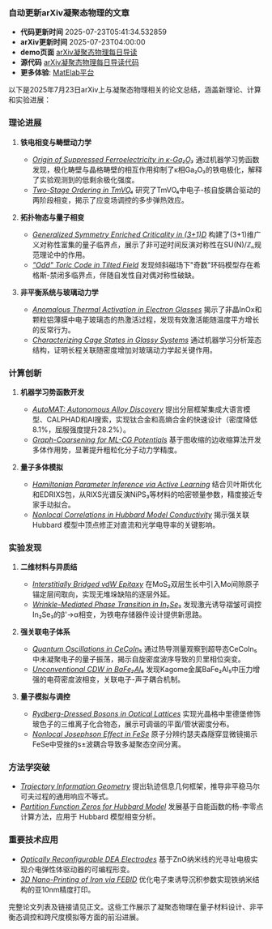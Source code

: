 ### 自动更新arXiv凝聚态物理的文章
  - **代码更新时间** 2025-07-23T05:41:34.532859
  - **arXiv更新时间** 2025-07-23T04:00:00
  - **demo页面** [arXiv凝聚态物理每日导读](https://iopwsy.github.io/arXiv_cond-mat/)
  - **源代码** [arXiv凝聚态物理每日导读代码](https://github.com/iopwsy/arXiv_cond-mat/)
  - **更多体验**: [MatElab平台](https://in.iphy.ac.cn/eln/#/recday)

以下是2025年7月23日arXiv上与凝聚态物理相关的论文总结，涵盖新理论、计算和实验进展：

### 理论进展
1. **铁电相变与畴壁动力学**  
   - [*Origin of Suppressed Ferroelectricity in κ-Ga₂O₃*](https://arxiv.org/abs/2507.16167) 通过机器学习势函数发现，极化畴壁与晶格畴壁的相互作用抑制了κ相Ga₂O₃的铁电极化，解释了实验观测到的低剩余极化强度。  
   - [*Two-Stage Ordering in TmVO₄*](https://arxiv.org/abs/2507.16619) 研究了TmVO₄中电子-核自旋耦合驱动的两阶段相变，揭示了应变场调控的多步弹热效应。

2. **拓扑物态与量子相变**  
   - [*Generalized Symmetry Enriched Criticality in (3+1)D*](https://arxiv.org/abs/2507.15925) 构建了(3+1)维广义对称性富集的量子临界点，展示了非可逆时间反演对称性在SU(N)/ℤₙ规范理论中的作用。  
   - [*"Odd" Toric Code in Tilted Field*](https://arxiv.org/abs/2507.16523) 发现倾斜磁场下"奇数"环码模型存在希格斯-禁闭多临界点，伴随自发性自对偶对称性破缺。

3. **非平衡系统与玻璃动力学**  
   - [*Anomalous Thermal Activation in Electron Glasses*](https://arxiv.org/abs/2507.16016) 揭示了非晶InOx和颗粒铝薄膜中电子玻璃态的热激活过程，发现有效激活能随温度平方增长的反常行为。  
   - [*Characterizing Cage States in Glassy Systems*](https://arxiv.org/abs/2507.16339) 通过机器学习分析笼态结构，证明长程关联随密度增加对玻璃动力学起关键作用。

### 计算创新
1. **机器学习势函数开发**  
   - [*AutoMAT: Autonomous Alloy Discovery*](https://arxiv.org/abs/2507.16005) 提出分层框架集成大语言模型、CALPHAD和AI搜索，实现钛合金和高熵合金的快速设计（密度降低8.1%，屈服强度提升28.2%）。  
   - [*Graph-Coarsening for ML-CG Potentials*](https://arxiv.org/abs/2507.16531) 基于图收缩的边收缩算法开发多体作用势，显著提升粗粒化分子动力学精度。

2. **量子多体模拟**  
   - [*Hamiltonian Parameter Inference via Active Learning*](https://arxiv.org/abs/2507.16021) 结合贝叶斯优化和EDRIXS包，从RIXS光谱反演NiPS₃等材料的哈密顿量参数，精度接近专家手动拟合。  
   - [*Nonlocal Correlations in Hubbard Model Conductivity*](https://arxiv.org/abs/2507.16673) 揭示强关联 Hubbard 模型中顶点修正对直流和光学电导率的关键影响。

### 实验发现
1. **二维材料与异质结**  
   - [*Interstitially Bridged vdW Epitaxy*](https://arxiv.org/abs/2507.16361) 在MoS₂双层生长中引入Mo间隙原子锚定层间取向，实现无堆垛缺陷的逐层外延。  
   - [*Wrinkle-Mediated Phase Transition in In₂Se₃*](https://arxiv.org/abs/2507.16706) 发现激光诱导褶皱可调控In₂Se₃的β'→α相变，为铁电存储器件设计提供新思路。

2. **强关联电子体系**  
   - [*Quantum Oscillations in CeCoIn₅*](https://arxiv.org/abs/2507.16173) 通过热导测量观察到超导态CeCoIn₅中未凝聚电子的量子振荡，揭示自旋密度波序导致的贝里相位突变。  
   - [*Unconventional CDW in BaFe₂Al₉*](https://arxiv.org/abs/2507.16325) 发现Kagome金属BaFe₂Al₅中压力增强的电荷密度波相变，关联电子-声子耦合机制。

3. **量子模拟与调控**  
   - [*Rydberg-Dressed Bosons in Optical Lattices*](https://arxiv.org/abs/2507.16277) 实现光晶格中里德堡修饰玻色子的三维离子化合物态，展示可调谐的平面/管状密度分布。  
   - [*Nonlocal Josephson Effect in FeSe*](https://arxiv.org/abs/2507.16758) 原子分辨约瑟夫森隧穿显微镜揭示FeSe中受挫的s±波耦合导致多凝聚态空间分离。

### 方法学突破
- [*Trajectory Information Geometry*](https://arxiv.org/abs/2403.10952) 提出轨迹信息几何框架，推导非平稳马尔可夫过程的通用响应不等式。  
- [*Partition Function Zeros for Hubbard Model*](https://arxiv.org/abs/2504.01880) 发展基于自能函数的杨-李零点计算方法，应用于 Hubbard 模型相变分析。

### 重要技术应用
- [*Optically Reconfigurable DEA Electrodes*](https://arxiv.org/abs/2507.16091) 基于ZnO纳米线的光寻址电极实现介电弹性体驱动器的可编程形变。  
- [*3D Nano-Printing of Iron via FEBID*](https://arxiv.org/abs/2507.16709) 优化电子束诱导沉积参数实现铁纳米结构的亚10nm精度打印。

完整论文列表及链接请见正文。这些工作展示了凝聚态物理在量子材料设计、非平衡态调控和跨尺度模拟等方面的前沿进展。
